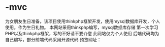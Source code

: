 # -mvc
为女朋友生日准备，该项目使用thinkphp框架开发，使用mysql数据库开发，个人使用。作为生日礼物。
本网站采用thinkphp编写，mysql数据库存储
第一次学习PHP以及thinkphp框架，写的不好请不要介意
此网站仅为个人使用
后端代码均为自己编写，部分前端代码采用开源代码
预览网址：
